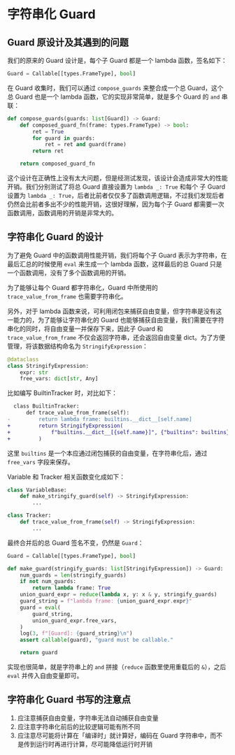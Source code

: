 # 字符串化 Guard

## Guard 原设计及其遇到的问题

我们的原来的 Guard 设计是，每个子 Guard 都是一个 lambda 函数，签名如下：

```python
Guard = Callable[[types.FrameType], bool]
```

在 Guard 收集时，我们可以通过 `compose_guards` 来整合成一个总 Guard，这个总 Guard 也是一个 lambda 函数，它的实现非常简单，就是多个 Guard 的 `and` 串联：

```python
def compose_guards(guards: list[Guard]) -> Guard:
    def composed_guard_fn(frame: types.FrameType) -> bool:
        ret = True
        for guard in guards:
            ret = ret and guard(frame)
        return ret

    return composed_guard_fn
```

这个设计在正确性上没有太大问题，但是经测试发现，该设计会造成非常大的性能开销。我们分别测试了将总 Guard 直接设置为 `lambda _: True` 和每个 子 Guard 设置为 `lambda _: True`，后者比前者仅仅多了函数调用逻辑，不过我们发现后者仍然会比前者多出不少的性能开销，这很好理解，因为每个子 Guard 都需要一次函数调用，函数调用的开销是非常大的。

## 字符串化 Guard 的设计

为了避免 Guard 中的函数调用性能开销，我们将每个子 Guard 表示为字符串，在最后汇总的时候使用 `eval` 来生成一个 lambda 函数，这样最后的总 Guard 只是一个函数调用，没有了多个函数调用的开销。

为了能够让每个 Guard 都字符串化，Guard 中所使用的 `trace_value_from_frame` 也需要字符串化。

另外，对于 lambda 函数来说，可利用闭包来捕获自由变量，但字符串是没有这一能力的，为了能够让字符串化的 Guard 也能够捕获自由变量，我们需要在字符串化的同时，将自由变量一并保存下来，因此子 Guard 和 `trace_value_from_frame` 不仅会返回字符串，还会返回自由变量 dict。为了方便管理，将该数据结构命名为 `StringifyExpression`：

```python
@dataclass
class StringifyExpression:
    expr: str
    free_vars: dict[str, Any]
```

比如编写 BuiltinTracker 时，对比如下：

```diff
  class BuiltinTracker:
      def trace_value_from_frame(self):
-         return lambda frame: builtins.__dict__[self.name]
+         return StringifyExpression(
+             f"builtins.__dict__[{self.name}]", {"builtins": builtins}
+         )
```

这里 `builtins` 是一个本应通过闭包捕获的自由变量，在字符串化后，通过 `free_vars` 字段来保存。

Variable 和 Tracker 相关函数变化成如下：

```python
class VariableBase:
    def make_stringify_guard(self) -> StringifyExpression:
        ...

class Tracker:
    def trace_value_from_frame(self) -> StringifyExpression:
        ...
```

最终合并后的总 Guard 签名不变，仍然是 `Guard`：

```python
Guard = Callable[[types.FrameType], bool]

def make_guard(stringify_guards: list[StringifyExpression]) -> Guard:
    num_guards = len(stringify_guards)
    if not num_guards:
        return lambda frame: True
    union_guard_expr = reduce(lambda x, y: x & y, stringify_guards)
    guard_string = f"lambda frame: {union_guard_expr.expr}"
    guard = eval(
        guard_string,
        union_guard_expr.free_vars,
    )
    log(3, f"[Guard]: {guard_string}\n")
    assert callable(guard), "guard must be callable."

    return guard
```

实现也很简单，就是字符串上的 `and` 拼接（`reduce` 函数里使用重载后的 `&`），之后 `eval` 并传入自由变量即可。

## 字符串化 Guard 书写的注意点

1. 应注意捕获自由变量，字符串无法自动捕获自由变量
2. 应注意字符串化前后的比较逻辑可能有所不同
3. 应注意尽可能将计算在「编译时」就计算好，编码在 Guard 字符串中，而不是传到运行时再进行计算，尽可能降低运行时开销
